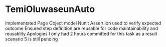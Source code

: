 # TemiOluwaseunAuto
Implementated Page Object model 
Nunit Assertiion used to verify expected outcome 
Ensured step definition are reusable for code maintainability and reusablity 
Apologies I only had 2 hours committed for this task as a result scenario 5 is still pending

